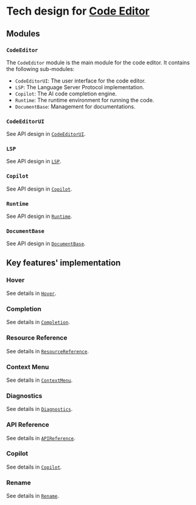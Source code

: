 # Tech design for [Code Editor](../../product/code-editor.md)

## Modules

### `CodeEditor`

The `CodeEditor` module is the main module for the code editor. It contains the following sub-modules:

- `CodeEditorUI`: The user interface for the code editor.
- `LSP`: The Language Server Protocol implementation.
- `Copilot`: The AI code completion engine.
- `Runtime`: The runtime environment for running the code.
- `DocumentBase`: Management for documentations.

### `CodeEditorUI`

See API design in [`CodeEditorUI`](./module_CodeEditorUI.ts).

### `LSP`

See API design in [`LSP`](./module_LSP.ts).

### `Copilot`

See API design in [`Copilot`](./module_Copilot.ts).

### `Runtime`

See API design in [`Runtime`](./module_Runtime.ts).

### `DocumentBase`

See API design in [`DocumentBase`](./module_DocumentBase.ts).

## Key features' implementation

### Hover

See details in [`Hover`](./feature_Hover.ts).

### Completion

See details in [`Completion`](./feature_Completion.ts).

### Resource Reference

See details in [`ResourceReference`](./feature_ResourceReference.ts).

### Context Menu

See details in [`ContextMenu`](./feature_ContextMenu.ts).

### Diagnostics

See details in [`Diagnostics`](./feature_Diagnostics.ts).

### API Reference

See details in [`APIReference`](./feature_APIReference.ts).

### Copilot

See details in [`Copilot`](./feature_Copilot.ts).

### Rename

See details in [`Rename`](./feature_Rename.ts).
